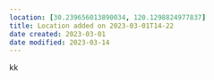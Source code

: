 ```yaml
---
location: [30.239656013890034, 120.1298824977837]
title: Location added on 2023-03-01T14-22
date created: 2023-03-01
date modified: 2023-03-14
---
```


kk
